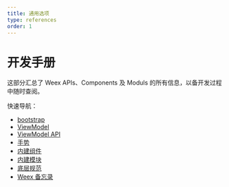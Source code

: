 ```yaml
---
title: 通用选项
type: references
order: 1
---
```


# 开发手册

这部分汇总了 Weex APIs、Components 及 Moduls 的所有信息，以备开发过程中随时查阅。

快速导航：

- [bootstrap](/references/bootstrap.md)
- [ViewModel](/references/component-defs.md)
- [ViewModel API](/references/api.md)
- [手势](/references/gesture.md)
- [内建组件](/components/div.md)
- [内建模块](/modules/dom.md)
- [底层规范](/specs/js-bundle-format.md)
- [Weex 备忘录](/references/cheatsheet.md)